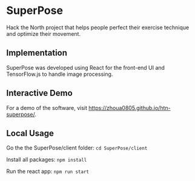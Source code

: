 # SuperPose
Hack the North project that helps people perfect their exercise technique and optimize their movement.

## Implementation
SuperPose was developed using React for the front-end UI and TensorFlow.js to handle image processing.

## Interactive Demo
For a demo of the software, visit https://zhoua0805.github.io/htn-superpose/.

## Local Usage
Go the the SuperPose/client folder:
```cd SuperPose/client```

Install all packages:
```npm install```

Run the react app:
```npm run start```
